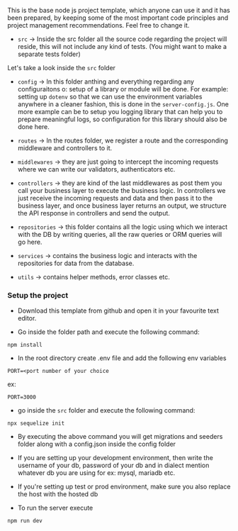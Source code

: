 This is the base node js project template, which anyone can use it and it has been prepared, by keeping some of the most important code principles and project management recommendations. Feel free to change it.

- `src` -> Inside the src folder all the source code regarding the project will reside, this will not include any kind of tests. (You might want to make a separate tests folder)

Let's take a look inside the `src` folder

- `config` -> In this folder anthing and everything regarding any configuraitons o: setup of a library or module will be done. For example: setting up `dotenv` so that we can use the environment variables anywhere in a cleaner fashion, this is done in the `server-config.js`. One more example can be to setup you logging library that can help you to prepare meaningful logs, so configuration for this library should also be done here.

- `routes` -> In the routes folder, we register a route and the corresponding middleware and controllers to it.

- `middlewares` -> they are just going to intercept the incoming requests where we can write our validators, authenticators etc.

- `controllers` -> they are kind of the last middlewares as post them you call your business layer to execute the business logic. In controllers we just receive the incoming requests and data and then pass it to the business layer, and once business layer returns an output, we structure the API response in controllers and send the output.

- `repositories` -> this folder contains all the logic using which we interact with the DB by writing queries, all the raw queries or ORM queries will go here.

- `services` -> contains the business logic and interacts with the repositories for data from the database.

- `utils` -> contains helper methods, error classes etc.

### Setup the project

- Download this template from github and open it in your favourite text editor.

- Go inside the folder path and execute the following command:

```
npm install
```

- In the root directory create .env file and add the following env variables

```
PORT=<port number of your choice
```

ex:
```
PORT=3000
```

- go inside the `src` folder and execute the following command:

```
npx sequelize init
```

- By executing the above command you will get migrations and seeders folder along with a config.json inside the config folder

- If you are setting up your development environment, then write the username of your db, password of your db and in dialect mention whatever db you are using for ex: mysql, mariadb etc.

- If you're setting up test or prod environment, make sure you also replace the host with the hosted db

- To run the server execute

```
npm run dev
```